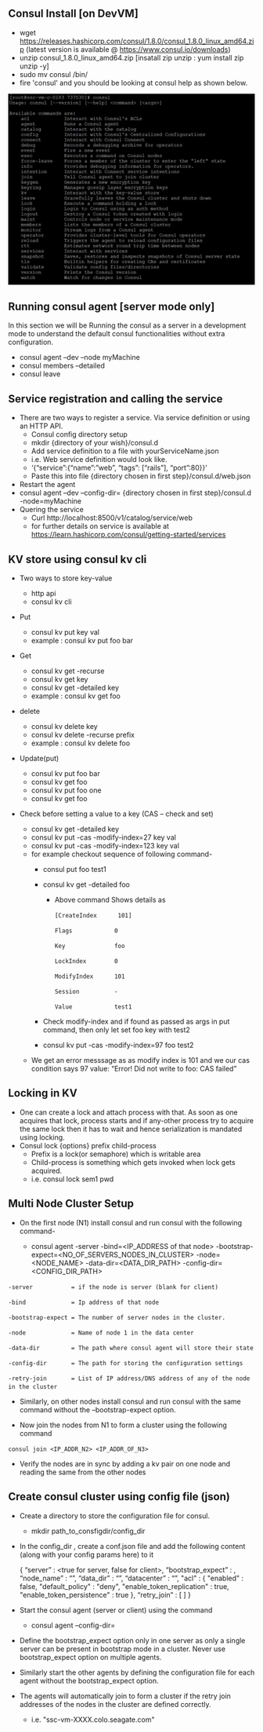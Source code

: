 ## Consul Install [on DevVM]
*	wget https://releases.hashicorp.com/consul/1.8.0/consul_1.8.0_linux_amd64.zip (latest version is available @ https://www.consul.io/downloads)
*	unzip consul_1.8.0_linux_amd64.zip [insatall zip unzip : yum install zip unzip -y]
*	sudo mv consul /bin/
*	fire 'consul' and you should be looking at consul help as shown below.
 <p align="center"><img src="../images/consul_help.JPG?raw=true"></p>
 
## Running consul agent [server mode only]
In this section we will be Running the consul as a server in a development mode to understand the default consul functionalities without extra configuration.
*	consul agent –dev –node myMachine
*	consul members –detailed
*	consul leave

## Service registration and calling the service
* There are two ways to register a service. Via service definition or using an HTTP API.
  * Consul config directory setup
   * mkdir {directory of your wish}/consul.d
   * Add service definition to a file with yourServiceName.json
    *	i.e. Web service definition would look like.
    *	‘{“service”:{“name”:”web”, “tags”: [“rails”], “port”:80}}’
   * Paste this into file {directory chosen in first step}/consul.d/web.json
* Restart the agent
* consul agent –dev –config-dir= {directory chosen in first step}/consul.d -node=myMachine
* Quering the service
  * Curl http://localhost:8500/v1/catalog/service/web 
  * for further details on service is available at https://learn.hashicorp.com/consul/getting-started/services

## KV store using consul kv cli
* Two ways to store key-value
  * http api
  * consul kv cli
  
* Put 
  * consul kv put key val
  * example : consul kv put foo bar	
* Get
  * consul kv get -recurse
  * consul kv get key
  * consul kv get -detailed key
  * example : consul kv get foo
* delete
  * consul kv delete key
  * consul kv delete -recurse prefix
  * example : consul kv delete foo
* Update(put)
  * consul kv put foo bar
  * consul kv get foo
  * consul kv put foo one
  * consul kv get foo
* Check before setting a value to a key (CAS – check and set)
  * consul kv get -detailed key
  * consul kv put -cas -modify-index=27 key val
  * consul kv put -cas -modify-index=123 key val
  * for example checkout sequence of following command-
    * consul put foo test1
    * consul kv get -detailed foo
      * Above command Shows details as
        
        `[CreateIndex      101]`
        
        `Flags            0`
        
        `Key              foo`
        
        `LockIndex        0`
        
        `ModifyIndex      101`
        
        `Session          -`
        
        `Value            test1`
        
    * Check modify-index and if found as passed as args in put command, then only let set foo key with test2
    * consul kv put -cas -modify-index=97 foo test2 
  * We get an error messsage as as modify index is 101 and we our cas condition says 97 value: “Error! Did not write to foo: CAS failed”

## Locking in KV
* One can create a lock and attach process with that. As soon as one acquires that lock, process starts and if any-other process try to acquire the same lock then it has to wait and hence serialization is mandated using locking.
* Consul lock {options} prefix child-process
	* Prefix is a lock(or semaphore) which is writable area
	* Child-process is something which gets invoked when lock gets acquired.
	* i.e. consul lock sem1 pwd

## Multi Node Cluster Setup
* On the first node (N1) install consul and run consul with the following command- 

	* consul agent -server -bind=<IP_ADDRESS of that node> -bootstrap-expect=<NO_OF_SERVERS_NODES_IN_CLUSTER> -node=<NODE_NAME> -data-dir=<DATA_DIR_PATH> -config-dir=<CONFIG_DIR_PATH>

`-server           = if the node is server (blank for client)`

`-bind             = Ip address of that node`

`-bootstrap-expect = The number of server nodes in the cluster.`

`-node             = Name of node 1 in the data center`

`-data-dir         = The path where consul agent will store their state`

`-config-dir       = The path for storing the configuration settings`

`-retry-join       = List of IP address/DNS address of any of the node in the cluster`

* Similarly, on other nodes install consul and run consul with the same command without the –bootstrap-expect option.

* Now join the nodes from N1 to form a cluster using the following command

`consul join <IP_ADDR_N2> <IP_ADDR_OF_N3>`

* Verify the nodes are in sync by adding a kv pair on one node and reading the same from the other nodes



## Create consul cluster using config file (json)
* Create a directory to store the configuration file for consul.
	* mkdir path_to_consfigdir/config_dir

* In the config_dir , create a conf.json file and add the following content (along with your config params here) to it

    {
        “server” : <true for server, false for client>,
        “bootstrap_expect” : <no of servers in cluster>,
        “node_name” : “<node name>”,
        “data_dir” : “<path to your data dir>”,
        “datacenter” : “<name of datacenter>”,
        "acl" : {
		         "enabled" : false,
		         "default_policy" : "deny",
		         "enable_token_replication" : true,
		         "enable_token_persistence" : true
	        },
        “retry_join” : [
            <List of addresses to connect to>
        ]
    }

* Start the consul agent (server or client) using the command 
	* consul agent –config-dir=<path to your config dir>

* Define the bootstrap_expect option only in one server as only a single server can be present in bootstrap mode in a cluster. Never use bootstrap_expect option on multiple agents.

* Similarly start the other agents by defining the configuration file for each agent without the bootstrap_expect option.

* The agents will automatically join to form a cluster if the retry join addresses of the nodes in the cluster are defined correctly.
	* i.e. "ssc-vm-XXXX.colo.seagate.com"
